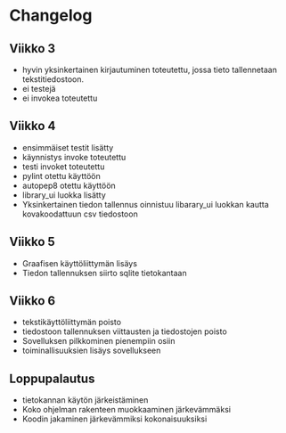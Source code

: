 # Changelog

## Viikko 3
- hyvin yksinkertainen kirjautuminen toteutettu, jossa tieto tallennetaan tekstitiedostoon.
- ei testejä
- ei invokea toteutettu

## Viikko 4
- ensimmäiset testit lisätty
- käynnistys invoke toteutettu
- testi invoket toteutettu
- pylint otettu käyttöön
- autopep8 otettu käyttöön
- library_ui luokka lisätty
- Yksinkertainen tiedon tallennus oinnistuu libarary_ui luokkan kautta kovakoodattuun csv tiedostoon

## Viikko 5
- Graafisen käyttöliittymän lisäys
- Tiedon tallennuksen siirto sqlite tietokantaan
  
## Viikko 6
- tekstikäyttöliittymän poisto
- tiedostoon tallennuksen viittausten ja tiedostojen poisto
- Sovelluksen pilkkominen pienempiin osiin
- toiminallisuuksien lisäys sovellukseen

## Loppupalautus
- tietokannan käytön järkeistäminen
- Koko ohjelman rakenteen muokkaaminen järkevämmäksi
- Koodin jakaminen järkevämmiksi kokonaisuuksiksi

